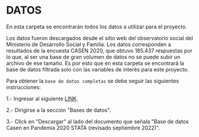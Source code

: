 # DATOS
En esta carpeta se encontrarán todos los datos a utilizar para el proyecto.

Los datos fueron descargados desde el sitio web del observatorio social del Ministerio de Desarrollo Social y Familia. Los datos corresponden a resultados de la encuesta CASEN 2020, que obtuvo 185.437 respuestas por lo que, al ser una base de gran volumen de datos no se puede subir un archivo de ese tamaño. Es por esto que en esta carpeta se encontrará la base de datos filtrada solo con las variables de interés para este proyecto. 


Para obtener la `base de datos completas` se debe seguir las siguientes instrucciones:

1.- Ingresar al siguiente [LINK](http://observatorio.ministeriodesarrollosocial.gob.cl/encuesta-casen-en-pandemia-2020).

2.- Dirigirse a la sección "Bases de datos".

3.- Click en "Descargar" al lado del documento que señala "Base de datos Casen en Pandemia 2020 STATA (revisado septiembre 2022)".
